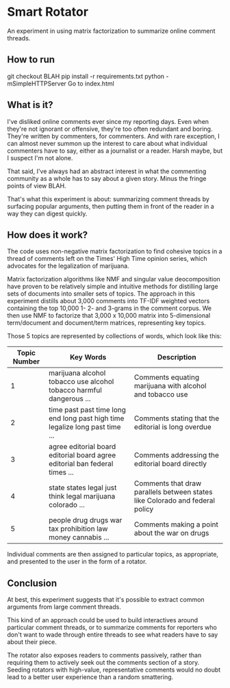 Smart Rotator
=============

An experiment in using matrix factorization to summarize online comment threads.

How to run
-----------

git checkout BLAH
pip install -r requirements.txt
python -mSimpleHTTPServer
Go to index.html

What is it?
-----------

I've disliked online comments ever since my reporting days. Even when they're not ignorant or offensive, they're too often redundant and boring. They're written by commenters, for commenters. And with rare exception, I can almost never summon up the interest to care about what individual commenters have to say, either as a journalist or a reader. Harsh maybe, but I suspect I'm not alone.

That said, I've always had an abstract interest in what the commenting community as a whole has to say about a given story. Minus the fringe points of view BLAH.

That's what this experiment is about: summarizing comment threads by surfacing popular arguments, then putting them in front of the reader in a way they can digest quickly. 

How does it work?
-----------------

The code uses non-negative matrix factorization to find cohesive topics in a thread of comments left on the Times' High Time opinion series, which advocates for the legalization of marijuana.

Matrix factorization algorithms like NMF and singular value deocomposition have proven to be relatively simple and intuitive methods for distilling large sets of documents into smaller sets of topics. The approach in this experiment distills about 3,000 comments into TF-IDF weighted vectors containing the top 10,000 1- 2- and 3-grams in the comment corpus. We then use NMF to factorize that 3,000 x 10,000 matrix into 5-dimensional term/document and document/term matrices, representing key topics.

Those 5 topics are represented by collections of words, which look like this:

<table>
<thead>
  <tr>
    <th>Topic Number</th>
    <th>Key Words</th>
    <th>Description</th>
  </tr>
</thead>
<tbody>
  <tr>
    <td>1</td>
    <td>marijuana alcohol tobacco use alcohol tobacco harmful dangerous ...</td>
    <td>Comments equating marijuana with alcohol and tobacco use</td>
  </tr>
  <tr>
    <td>2</td>
    <td>time past past time long end long past high time legalize long past time ...</td>
    <td>Comments stating that the editorial is long overdue</td>
  </tr>
  <tr>
    <td>3</td>
    <td>agree editorial board editorial board agree editorial ban federal times ...</td>
    <td>Comments addressing the editorial board directly</td>
  </tr>
  <tr>
    <td>4</td>
    <td>state states legal just think legal marijuana colorado ...</td>
    <td>Comments that draw parallels between states like Colorado and federal policy</td>
  </tr>
  <tr>
    <td>5</td>
    <td>people drug drugs war tax prohibition law money cannabis ...</td>
    <td>Comments making a point about the war on drugs</td>
  </tr>
</tbody>
</table>

Individual comments are then assigned to particular topics, as appropriate, and presented to the user in the form of a rotator.

Conclusion
----------

At best, this experiment suggests that it's possible to extract common arguments from large comment threads.

This kind of an approach could be used to build interactives around particular comment threads, or to summarize comments for reporters who don't want to wade through entire threads to see what readers have to say about their piece.

The rotator also exposes readers to comments passively, rather than requiring them to actively seek out the comments section of a story. Seeding rotators with high-value, representative comments would no doubt lead to a better user experience than a random smattering.